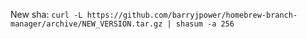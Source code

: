 New sha: `curl -L https://github.com/barryjpower/homebrew-branch-manager/archive/NEW_VERSION.tar.gz | shasum -a 256`

